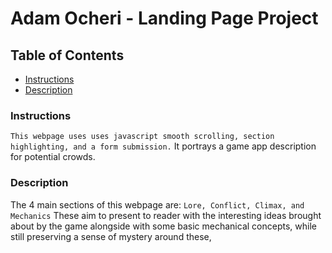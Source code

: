 # Adam Ocheri - Landing Page Project

## Table of Contents

* [Instructions](#instructions)
* [Description](#description)

### Instructions

`This webpage uses uses javascript smooth scrolling, section highlighting, and a form submission.`
It portrays a game app description for potential crowds.

### Description

The 4 main sections of this webpage are:
`Lore, Conflict, Climax, and Mechanics`
These aim to present to reader with the interesting ideas brought about by the game alongside with some basic mechanical concepts, while still preserving a sense of mystery around these,